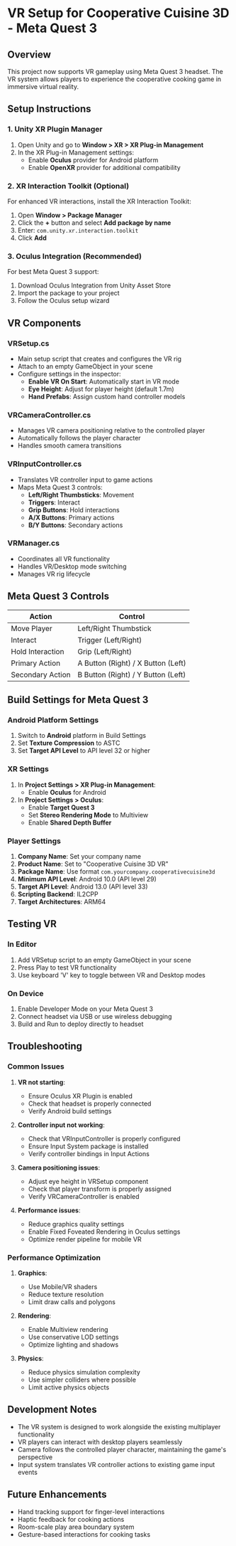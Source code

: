 # VR Setup for Cooperative Cuisine 3D - Meta Quest 3

## Overview

This project now supports VR gameplay using Meta Quest 3 headset. The VR system allows players to experience the cooperative cooking game in immersive virtual reality.

## Setup Instructions

### 1. Unity XR Plugin Manager

1. Open Unity and go to **Window > XR > XR Plug-in Management**
2. In the XR Plug-in Management settings:
   - Enable **Oculus** provider for Android platform
   - Enable **OpenXR** provider for additional compatibility

### 2. XR Interaction Toolkit (Optional)

For enhanced VR interactions, install the XR Interaction Toolkit:

1. Open **Window > Package Manager**
2. Click the **+** button and select **Add package by name**
3. Enter: `com.unity.xr.interaction.toolkit`
4. Click **Add**

### 3. Oculus Integration (Recommended)

For best Meta Quest 3 support:

1. Download Oculus Integration from Unity Asset Store
2. Import the package to your project
3. Follow the Oculus setup wizard

## VR Components

### VRSetup.cs

- Main setup script that creates and configures the VR rig
- Attach to an empty GameObject in your scene
- Configure settings in the inspector:
  - **Enable VR On Start**: Automatically start in VR mode
  - **Eye Height**: Adjust for player height (default 1.7m)
  - **Hand Prefabs**: Assign custom hand controller models

### VRCameraController.cs

- Manages VR camera positioning relative to the controlled player
- Automatically follows the player character
- Handles smooth camera transitions

### VRInputController.cs

- Translates VR controller input to game actions
- Maps Meta Quest 3 controls:
  - **Left/Right Thumbsticks**: Movement
  - **Triggers**: Interact
  - **Grip Buttons**: Hold interactions
  - **A/X Buttons**: Primary actions
  - **B/Y Buttons**: Secondary actions

### VRManager.cs

- Coordinates all VR functionality
- Handles VR/Desktop mode switching
- Manages VR rig lifecycle

## Meta Quest 3 Controls

| Action           | Control                            |
| ---------------- | ---------------------------------- |
| Move Player      | Left/Right Thumbstick              |
| Interact         | Trigger (Left/Right)               |
| Hold Interaction | Grip (Left/Right)                  |
| Primary Action   | A Button (Right) / X Button (Left) |
| Secondary Action | B Button (Right) / Y Button (Left) |

## Build Settings for Meta Quest 3

### Android Platform Settings

1. Switch to **Android** platform in Build Settings
2. Set **Texture Compression** to ASTC
3. Set **Target API Level** to API level 32 or higher

### XR Settings

1. In **Project Settings > XR Plug-in Management**:
   - Enable **Oculus** for Android
2. In **Project Settings > Oculus**:
   - Enable **Target Quest 3**
   - Set **Stereo Rendering Mode** to Multiview
   - Enable **Shared Depth Buffer**

### Player Settings

1. **Company Name**: Set your company name
2. **Product Name**: Set to "Cooperative Cuisine 3D VR"
3. **Package Name**: Use format `com.yourcompany.cooperativecuisine3d`
4. **Minimum API Level**: Android 10.0 (API level 29)
5. **Target API Level**: Android 13.0 (API level 33)
6. **Scripting Backend**: IL2CPP
7. **Target Architectures**: ARM64

## Testing VR

### In Editor

1. Add VRSetup script to an empty GameObject in your scene
2. Press Play to test VR functionality
3. Use keyboard 'V' key to toggle between VR and Desktop modes

### On Device

1. Enable Developer Mode on your Meta Quest 3
2. Connect headset via USB or use wireless debugging
3. Build and Run to deploy directly to headset

## Troubleshooting

### Common Issues

1. **VR not starting**:

   - Ensure Oculus XR Plugin is enabled
   - Check that headset is properly connected
   - Verify Android build settings

2. **Controller input not working**:

   - Check that VRInputController is properly configured
   - Ensure Input System package is installed
   - Verify controller bindings in Input Actions

3. **Camera positioning issues**:

   - Adjust eye height in VRSetup component
   - Check that player transform is properly assigned
   - Verify VRCameraController is enabled

4. **Performance issues**:
   - Reduce graphics quality settings
   - Enable Fixed Foveated Rendering in Oculus settings
   - Optimize render pipeline for mobile VR

### Performance Optimization

1. **Graphics**:

   - Use Mobile/VR shaders
   - Reduce texture resolution
   - Limit draw calls and polygons

2. **Rendering**:

   - Enable Multiview rendering
   - Use conservative LOD settings
   - Optimize lighting and shadows

3. **Physics**:
   - Reduce physics simulation complexity
   - Use simpler colliders where possible
   - Limit active physics objects

## Development Notes

- The VR system is designed to work alongside the existing multiplayer functionality
- VR players can interact with desktop players seamlessly
- Camera follows the controlled player character, maintaining the game's perspective
- Input system translates VR controller actions to existing game input events

## Future Enhancements

- Hand tracking support for finger-level interactions
- Haptic feedback for cooking actions
- Room-scale play area boundary system
- Gesture-based interactions for cooking tasks
